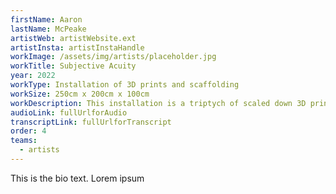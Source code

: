 ```yaml
---
firstName: Aaron
lastName: McPeake
artistWeb: artistWebsite.ext
artistInsta: artistInstaHandle
workImage: /assets/img/artists/placeholder.jpg
workTitle: Subjective Acuity
year: 2022
workType: Installation of 3D prints and scaffolding
workSize: 250cm x 200cm x 100cm
workDescription: This installation is a triptych of scaled down 3D printed figures of the artist moving through a delineated space. Using the accuracy of digital technology, this piece grants access for the first time for the blind artist to his own body. The figures are framed with layers of scaffolding that are a parody of gallery casements. Through granting every visitor, sight disabled or otherwise, access to the touchable figures, it offers something close to equality of experience.
audioLink: fullUrlforAudio
transcriptLink: fullUrlforTranscript
order: 4
teams:
  - artists
---
```


This is the bio text.
Lorem ipsum
